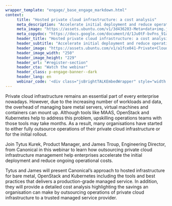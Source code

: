 ```yaml
---
wrapper_template: "engage/_base_engage_markdown.html"
context:
     title: "Hosted private cloud infrastructure: a cost analysis"
     meta_description: "Accelerate initial deployment and reduce operational costs by outsourcing private cloud infrastructure management"
     meta_image: "https://assets.ubuntu.com/v1/3d436203-Meta+data+img.jpg"
     meta_copydoc: "https://docs.google.com/document/d/1Ju0tF-bvFns_91a37MP6LQ6-pTDuHqbeYI_QxXftPK0/edit"
     header_title: "Hosted private cloud infrastructure: a cost analysis"
     header_subtitle: "Accelerate initial deployment and reduce operational costs by outsourcing private cloud infrastructure management"
     header_image: "https://assets.ubuntu.com/v1/a1fce041-Private+Cloud+-+white.svg"
     header_image_width: "250"
     header_image_height: "229"
     header_url: "#register-section"
     header_cta: "Watch the webinar"
     header_class: p-engage-banner--dark
     header_lang: en
     webinar_code: '<div class="jsBrightTALKEmbedWrapper" style="width:100%; height:100%; position:relative;background: #ffffff;"><script class="jsBrightTALKEmbedConfig" type="application/json">{ "channelId" : 6793, "language": "en-US", "commId" : 387966, "displayMode" : "standalone", "height" : "auto" }</script><script src="https://www.brighttalk.com/clients/js/player-embed/player-embed.js" class="jsBrightTALKEmbed"></script></div>'
---
```


Private cloud infrastructure remains an essential part of every enterprise nowadays. However, due to the increasing number of workloads and data, the overhead of managing bare metal servers, virtual machines and containers can mount up. Although tools like MAAS, OpenStack and Kubernetes help to address this problem, upskilling operations teams with those tools may take months. As a result, many organisations have started to either fully outsource operations of their private cloud infrastructure or for the initial rollout.

Join Tytus Kurek, Product Manager, and James Troup, Engineering Director, from Canonical in this webinar to learn how outsourcing private cloud infrastructure management help enterprises accelerate the initial deployment and reduce ongoing operational costs.

Tytus and James will present Canonical&rsquo;s approach to hosted infrastructure for bare metal, OpenStack and Kubernetes including the tools and best practices that delivers a production-grade managed service. In addition, they will provide a detailed cost analysis highlighting the savings an organisation can make by outsourcing operations of private cloud infrastructure to a trusted managed service provider.
